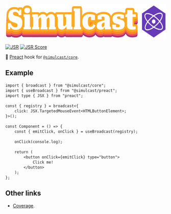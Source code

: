 <img alt="Simulcast Preact logo" src="https://raw.githubusercontent.com/covenengineering/libraries/main/@simulcast/preact/logo.svg" height="108" />

[![JSR](https://jsr.io/badges/@simulcast/preact)](https://simulcast.coven.to/preact)
[![JSR Score](https://jsr.io/badges/@simulcast/preact/score)](https://simulcast.coven.to/preact/score)

📡 [Preact](https://preactjs.com/) hook for
[`@simulcast/core`](https://simulcast.coven.to/core).

## Example

```tsx
import { broadcast } from "@simulcast/core";
import { useBroadcast } from "@simulcast/preact";
import type { JSX } from "preact";

const { registry } = broadcast<{
	click: JSX.TargetedMouseEvent<HTMLButtonElement>;
}>();

const Component = () => {
	const { emitClick, onClick } = useBroadcast(registry);

	onClick(console.log);

	return (
		<button onClick={emitClick} type="button">
			Click me!
		</button>
	);
};
```

## Other links

- [Coverage](https://coveralls.io/github/covenengineering/libraries).
